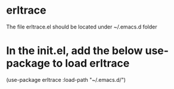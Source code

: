 # erltrace
The file erltrace.el should be located under ~/.emacs.d folder

# In the init.el, add the below use-package to load erltrace
(use-package erltrace
  :load-path "~/.emacs.d/")
